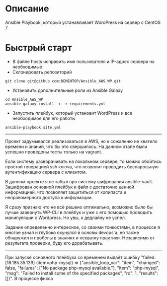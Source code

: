# Описание

Ansible Playbook, который устанавливает WordPress на сервер с CentOS 7.

# Быстрый старт

* В файле hosts исправить имя пользователя и IP-адрес сервера на необходимые
* Склонировать репозиторий
```
git clone git@github.com:DEMEHTOP/Ansible_AWS_WP.git
```
* Установить дополнительные роли из Ansible Galaxy
```
cd Ansible_AWS_WP
ansible-galaxy install -c -r requirements.yml
```
* Запустить плейбук, который установит WordPress и все необходимое для его работы
```
ansible-playbook site.yml
```

---

Проект задумывался реализоваться в AWS, но к сожаленю не хватило времени и знаний, что бы это свершилось. На данном этапе были успешно проведены тесты только на vagrant.

Если систему разворачивать на локальном сервере, то можно обойтись простой генерацией ssh ключа, что позволит проводить беспарольную аутентификацию сервера с клиентом. 

В данном проекте я не забыл про систему шифрования ansible-vault. Зашифрован основной плейбук и файл с достаточно ценной информацией, что позволяет защититься от копипаста и неправомерного доступа к информации. 

Я сразу признаю что не всё решено оптимально, возможно было бы лучше завернуть WP-CLI в плейбук и уже с его помощью проводить манипуляции с Wordpress. Но увы, к дедлайну не успел.  

Задание определенно интересное, со своими тонкостями, в процессе я многое узнал и глубоко окунулся в основы devops'a, но также обнаружил и пробелы в знаниях и нехватку практики. Независимо от результата проверки, буду его дорабатывать. 

---
При запуске основного плейбука со временем выдаёт ошибку "failed: [18.185.35.139] (item=php-mysql) => {"ansible_loop_var": "item", "changed": false, "failures": ["No package php-mysql available."], "item": "php-mysql", "msg": "Failed to install some of the specified packages", "rc": 1, "results": []}". В процессе фикса
